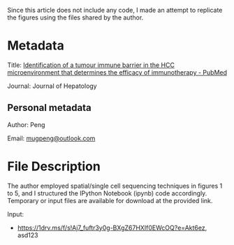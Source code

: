Since this article does not include any code, I made an attempt to replicate the figures using the files shared by the author.



# Metadata

Title: [Identification of a tumour immune barrier in the HCC microenvironment that determines the efficacy of immunotherapy - PubMed](https://pubmed.ncbi.nlm.nih.gov/36708811/) 

Journal: Journal of Hepatology



## Personal metadata

Author: Peng

Email: mugpeng@outlook.com



# File Description

The author employed spatial/single cell sequencing techniques in figures 1 to 5, and I structured the IPython Notebook (ipynb) code accordingly. Temporary or input files are available for download at the provided link.



Input:

- https://1drv.ms/f/s!Aj7_fuftr3y0g-BXgZ67HXIf0EWcOQ?e=Akt6ez, asd123

